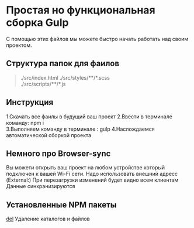 # Простая но функциональная сборка Gulp
С помощью этих файлов мы можете быстро начать работать над своим проектом.

## Структура папок для фаилов
>./src/index.html
>./src/styles/\*\*/\*.scss  
>./src/scripts/\*\*/\*.js 

## Инструкция
1.Скачать все фаилы в будущий ваш проект
2.Ввести в терминале команду: npm i  
3.Выполняем команду в терминале : gulp
4.Наслождаемся автоматической сборкой проекта
## Немного про Browser-sync
Вы можети открыть ваш проект на любом устройстве который подключен к вашей Wi-Fi сети.
Надо использовать внешний адресс (External:)
При перезагрузки изменений будет видно всем клиентам
Данные синхранизируются
## Установленные NPM пакеты
[del](https://github.com/sindresorhus/del#readme) Удаление каталогов и файлов
